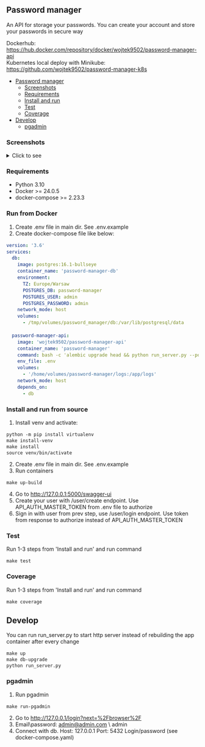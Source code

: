 ## Password manager
An API for storage your passwords. You can create your account and store your passwords in secure way

Dockerhub: https://hub.docker.com/repository/docker/wojtek9502/password-manager-api  
Kubernetes local deploy with Minikube: https://github.com/wojtek9502/password-manager-k8s

<!-- TOC -->
  * [Password manager](#password-manager)
    * [Screenshots](#screenshots)
    * [Requirements](#requirements)
    * [Install and run](#install-and-run)
    * [Test](#test)
    * [Coverage](#coverage)
  * [Develop](#develop)
    * [pgadmin](#pgadmin)
<!-- TOC -->

### Screenshots
<details>
<summary>Click to see</summary>

![img.png](screenshots/screen1.png)
![img.png](screenshots/screen2.png)
</details>

### Requirements
- Python 3.10
- Docker >=  24.0.5
- docker-compose >= 2.23.3

### Run from Docker
1. Create .env file in main dir. See .env.example
2. Create docker-compose file like below:
```yaml
version: '3.6'
services:
  db:
    image: postgres:16.1-bullseye
    container_name: 'password-manager-db'
    environment:
      TZ: Europe/Warsaw
      POSTGRES_DB: password-manager
      POSTGRES_USER: admin
      POSTGRES_PASSWORD: admin
    network_mode: host
    volumes:
      - /tmp/volumes/password_manager/db:/var/lib/postgresql/data

  password-manager-api:
    image: 'wojtek9502/password-manager-api'
    container_name: 'password-manager'
    command: bash -c 'alembic upgrade head && python run_server.py --port 5000'
    env_file: .env
    volumes:
      - '/home/volumes/password-manager/logs:/app/logs'
    network_mode: host
    depends_on:
      - db
```

### Install and run from source
1) Install venv and activate:
```shell
python -m pip install virtualenv
make install-venv
make install
source venv/bin/activate
```
2) Create .env file in main dir. See .env.example
3) Run containers
```shell
make up-build
````
4) Go to http://127.0.0.1:5000/swagger-ui
5) Create your user with /user/create endpoint. Use API_AUTH_MASTER_TOKEN from .env file to authorize
6) Sign in with user from prev step, use /user/login endpoint. Use token from response to authorize instead of API_AUTH_MASTER_TOKEN


### Test
Run 1-3 steps from 'Install and run' and run command
```shell
make test
```

### Coverage
Run 1-3 steps from 'Install and run' and run command
```shell
make coverage
```

## Develop
You can run run_server.py to start http server instead of rebuilding the app container after every change
```shell
make up
make db-upgrade
python run_server.py
```

### pgadmin
1) Run pgadmin
```shell
make run-pgadmin
```
2) Go to http://127.0.0.1/login?next=%2Fbrowser%2F
3) Email\password: admin@admin.com \ admin
4) Connect with db. Host: 127.0.0.1 Port: 5432 Login/password (see docker-compose.yaml)
